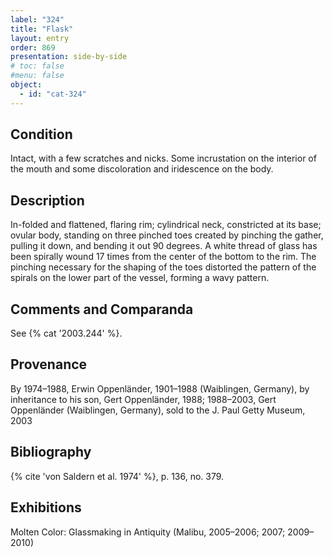 ```yaml
---
label: "324"
title: "Flask"
layout: entry
order: 869
presentation: side-by-side
# toc: false
#menu: false 
object:
  - id: "cat-324"
---
```


## Condition

Intact, with a few scratches and nicks. Some incrustation on the interior of the mouth and some discoloration and iridescence on the body.

## Description

In-folded and flattened, flaring rim; cylindrical neck, constricted at its base; ovular body, standing on three pinched toes created by pinching the gather, pulling it down, and bending it out 90 degrees. A white thread of glass has been spirally wound 17 times from the center of the bottom to the rim. The pinching necessary for the shaping of the toes distorted the pattern of the spirals on the lower part of the vessel, forming a wavy pattern.

## Comments and Comparanda

See {% cat '2003.244' %}.

## Provenance

By 1974–1988, Erwin Oppenländer, 1901–1988 (Waiblingen, Germany), by inheritance to his son, Gert Oppenländer, 1988; 1988–2003, Gert Oppenländer (Waiblingen, Germany), sold to the J. Paul Getty Museum, 2003

## Bibliography

{% cite 'von Saldern et al. 1974' %}, p. 136, no. 379.

## Exhibitions

Molten Color: Glassmaking in Antiquity (Malibu, 2005–2006; 2007; 2009–2010)